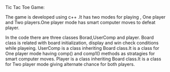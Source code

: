 Tic Tac Toe Game:

The game is developed using c++ .It has two modes for playing , One player  and Two players.One player mode has smart computer moves  to defeat player.

In the code there are three classes Borad,UserComp and player. 
Board class is related with board initialization, display and win check conditions while playeing.
UserComp is a class inheriting Board class.It is a class for One player mode having comp() and comp1() methods as stratagies for smart computer moves.
Player is a class inheriting Board class.It is a class for Two player mode giving alternate chance for both players.

